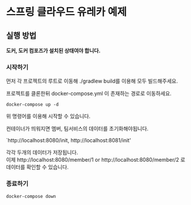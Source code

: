 # 스프링 클라우드 유레카 예제

## 실행 방법
**도커, 도커 컴포즈가 설치된 상태여야 합니다.**

### 시작하기

먼저 각 프로젝트의 루트로 이동해 ./gradlew build를 이용해 모두 빌드해주세요.

프로젝트를 클론한뒤 docker-compose.yml 이 존재하는 경로로 이동하세요.  

`docker-compose up -d`

위 명령어를 이용해 시작할 수 있습니다.

컨테이너가 띄워지면 멤버, 팀서비스의 데이터를 초기화해야됩니다.

`http://localhost:8080/init, http://localhost:8081/init' 

각각 두개의 데이터가 저장됩니다.  
이제 http://localhost:8080/member/1 or http://localhost:8080/member/2 로 데이터를 확인할 수 있습니다. 



### 종료하기

`docker-compose down` 


